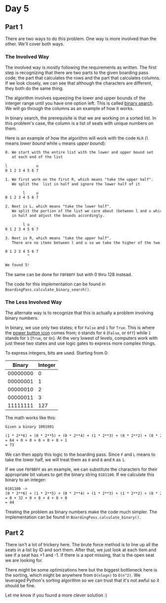 # Day 5

## Part 1

There are two ways to do this problem. One way is more involved than the other. We'll cover both ways.

### The Involved Way

The involved way is mostly following the requirements as written. The first step is recognizing that there are two parts to the given boarding pass code; the part that calculates the rows and the part that calculates columns. If we look closely, we can see that although the characters are different, they both do the same thing.

The algorithm involves squeezing the lower and upper bounds of the interger range until you have one option left. This is called [binary search](https://en.wikipedia.org/wiki/Binary_search_algorithm). We will go through the columns as an example of how it works.

In binary search, the prerequisite is that we are working on a sorted list. In this problem's case, the column is a list of seats with unique numbers on them.

Here is an example of how the algorithm will work with the code `RLR` (`l` means _lower bound_ while `u` means _upper bound_):

```txt
0. We start with the entire list with the lower and upper bound set
   at each end of the list

l             u
0 1 2 3 4 5 6 7

1. We first work on the first R, which means "take the upper half". 
   We split the  list in half and ignore the lower half of it

        l     u
0 1 2 3 4 5 6 7

2. Next is L, which means "take the lower half".
   We split the portion of the list we care about (between l and u which is 4~7)
   in half and adjust the bounds accordingly.

        l u
0 1 2 3 4 5 6 7

3. Next is R, which means "take the upper half".
   There are no items between l and u so we take the higher of the two.

0 1 2 3 4 5 6 7
          ^

We found 5!
```

The same can be done for `FBFBBFF` but with 0 thru 128 instead.

The code for this implementation can be found in `BoardingPass.calculate_binary_search()`.

### The Less Involved Way

The alternate way is to recognize that this is actually a problem involving binary numbers.

In binary, we use only two states; `0` for `False` and `1` for `True`. This is where the [power button icon](https://en.wikipedia.org/wiki/Power_symbol) comes from; `O` stands for `0` (`False`, or `Off`) while `I` stands for `1` (`True`, or `On`). At the very lowest of levels, computers work with just these two states and use logic gates to express more complex things.

To express integers, bits are used. Starting from 0:

| Binary  | Integer|
|---------|--------|
| 00000000| 0      |
| 00000001| 1      |
| 00000010| 2      |
| 00000011| 3      |
| 11111111|127     |

The math works like this:

```txt
Given a binary 1001001

(1 * 2**6) + (0 * 2**5) + (0 * 2**4) + (1 * 2**3) + (0 * 2**2) + (0 * 2**1) + (1 * 2**0)
= 64 + 0 + 0 + 8 + 0 + 0 + 1
= 73
```

We can then apply this logic to the boarding pass. Since `F` and `L` means to take the lower half, we will treat them as `0` and `B` and `R` as `1`.

If we use `FBFBBFF` as an example, we can substitute the characters for their appropriate bit values to get the binary string `0101100`. If we calculate this binary to an integer:

```txt
0101100 ->
(0 * 2**6) + (1 * 2**5) + (0 * 2**4) + (1 * 2**3) + (1 * 2**2) + (0 * 2**1) + (0 * 2**0)
= 0 + 32 + 0 + 8 + 4 + 0 + 0
= 44
```

Treating the problem as binary numbers make the code much simpler. The implementation can be found in `BoardingPass.calculate_binary()`.

## Part 2

There isn't a lot of trickery here. The brute force method is to line up all the seats in a list by ID and sort them. After that, we just look at each item and see if a seat has +1 and -1. If there is a spot missing, that is the open seat we are looking for.

There might be some optimizations here but the biggest bottleneck here is the sorting, which might be anywhere from `O(nlogn)` to `O(n^2)`. We leveraged Python's sorting algorithm so we can trust that it's not awful so it should be fine.

Let me know if you found a more clever solution :)
